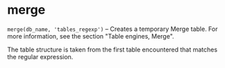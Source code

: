 # merge

`merge(db_name, 'tables_regexp')` – Creates a temporary Merge table. For more information, see the section "Table engines, Merge".

The table structure is taken from the first table encountered that matches the regular expression.